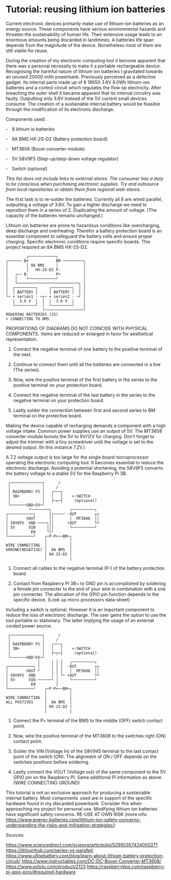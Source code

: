# Tutorial: reusing lithium ion batteries



Current electronic devices primarily make use of lithium-ion batteries as an energy source. These components have serious environmental hazards and threaten the sustainability of human life. Their extensive usage leads to an enormous amounts being discarded in landmines. A batteries life span depends from the magnitude of the device. Nonetheless most of them are still viable for reuse. 



During the creation of my electronic computing tool it become apparent that there was a personal necessity to make it a portable rechargeable device. Recognising the harmful nature of lithium ion batteries I gravitated towards an unused 20000 mAh powerbank. Previously perceived as a defective gadget. Its internal parts made up of 8 18650 3.6V 9.0Wh lithium-ion batteries and a control circuit which regulates the flow op electricity. After breaching the outer shell it became apparent that its internal circuitry was faulty. Outputting only 3.6V instead of the 5V current small devices consume. The creation of a sustainable internal battery would be feasible through the modification of its electronic discharge.



Components used: 

-    8 lithium io batteries 

-    8A BMS HX-2S-D2 (Battery protection board) 

-    MT3608 (Boost converter module) 

-    5V S8V9F5 (Step-up/step-down voltage regulator) 

-    Switch (optional)



*This list does not include links to external stores. The consumer has a duty to be conscious when purchasing electronic supplies. Try and outsource from local repositories or obtain them from regional web-stores.* 



The first task is to re-solder the batteries. Currently all 8 are wired parallel, outputting a voltage of 3.6V. To gain a higher discharge we need to reposition them in a series of 2. Duplicating the amount of voltage. (The capacity of the batteries remains unchanged.) 



Lithium ion batteries are prone to hazardous conditions like overcharging, deep discharge and overheating. Therefor a battery protection board is an essential component to safeguard the battery cells and ensure proper charging. Specific electronic conditions require specific boards. This project required an 8A BMS HX-2S-D2.

```
         ┌────────────┐                  
┌────── B+            BM ─────────┐      
│        │ 8A BMS     │           │      
│        │   HX-2S-D2 P-          │      
│   ┌── B-            P+          │      
│   │    └────────────┘           │      
│   └───────────────────────────┐ │      
│  ┌─────────┐     ┌─────────┐  │ │      
│  │ BATTERY │     │ BATTERY │  │ │      
└─ + series1 - ─┬─ + series2 - ─┘ │      
   │  3.6 V  │  │  │  3.6 V  │    │      
   └─────────┘  │  └─────────┘    │      
                └─────────────────┘      
REWIRING BATTERIES (2S)                  
+ CONNECTING TO BMS                      
```

PROPORTIONS OF DIAGRAMS DO NOT COINCIDE 
WITH PHYSICAL COMPONENTS. 
Items are reduced or enlarged in favor 
for aesthetical representation.

                                                              
1. Connect the negative terminal of one battery to the positive terminal of the next. 

2. Continue to connect them until all the batteries are connected in a line (The series). 

3. Now, wire the positive terminal of the first battery in the series to the positive terminal on your protection board. 

4. Connect the negative terminal of the last battery in the series to the negative terminal on your protection board. 

5. Lastly solder the connection between first and second series to BM terminal on the protective board. 



Making the device capable of recharging demands a component with a high voltage intake. Common power supplies use an output of 5V. The MT3608 converter module boosts the 5V to 9V/12V for charging. Don’t forget to adjust the trimmer with a tiny screwdriver until the voltage is set to the desired output. (In this instance 7.2V.)



A 7.2 voltage output is too large for the single board microprocessor operating the electronic computing tool. It becomes essential to reduce the electronic discharge. Avoiding a potential shortening, the S8V9F5 converts the battery voltage to a stable 5V for the Raspberry Pi 3B.

```
 ┌──────────────┐      /                 
 │              │     /                  
 │ RASPBERRY PI │   ┌───┐                
 │ 3B+          │   │   │    <-SWITCH    
 │              │   ├─┬─┤     (optional) 
 └───────GND─5V─┘                        
          └────────┐        ┌──────────┐ 
┌───────────┐      │┌───── -OUT        ┬┬
│        VOUT      ││       │  MT3608  ││
│ S8V9F5  GND ────┐││      +OUT        ┴┴
│ 5V      VIN     │││       └──────────┘ 
│          EN     └│┘                    
└───────────┘    ┌─P-P+──BM─┐            
                 │          │            
WIRE CONNECTING  │          │            
GROUND(NEGATIVE) │  8A BMS  │            
                 | HX-2S-D2 |            
                 |          |            
```
                                         
1. Connect all cables to the negative terminal (P-) of the battery protection board.
 
2. Contact from Raspberry Pi 3B+ to GND pin is accomplished by soldering a female pin connecter to the end of your wire in combination with a one pin connecter. The allocation of the GPIO pin function depends to the specific device. (Look up micro processors data-sheet)


Including a switch is optional. However it is an important component to reduce the loss of electronic discharge. The user gains the option to use the tool portable or stationary. The latter implying the usage of an external corded power source. 


```
 ┌──────────────┐      /                 
 │              │     /                  
 │ RASPBERRY PI │   ┌───┐                
 │ 3B+          │   │   │    <-SWITCH    
 │              │   ├─┬─┤     (optional) 
 └───────GND─5V─┘                        
              │     │ │ │   ┌──────────┐ 
┌───────────┐ │     │ │ │  -OUT        ┬┬
│        VOUT ┘     │ │ │   │  MT3608  ││
│ S8V9F5  GND       │ │ └─ +OUT        ┴┴
│ 5V      VIN ──────┘ │     └──────────┘ 
│          EN         │                  
└───────────┘    ┌─P-P+──BM─┐            
                 │          │            
WIRE CONNECTING  │          │            
ALL POSTIVES     │  8A BMS  │            
                 | HX-2S-D2 |            
                 |          |            
```                

1. Connect the P+ terminal of the BMS to the middle (OFF) switch contact point. 

2. Now, wire the positive terminal of the MT3608 to the switches right (ON) contact point. 

3. Solder the VIN (Voltage In) of the S8V945 terminal to the last contact point of the switch (ON). The alignment of ON / OFF depends on the switches positions before soldering. 

4. Lastly connect the VOUT (Voltage out) of the same component to the 5V GPIO pin on the Raspberry PI. Same additional Pi information as above. (WIRE CONNECTING GROUND) 



This tutorial is not an exclusive approach for producing a sustainable internal battery. Most components  used are in support of the specific hardware found in my discarded powerbank. Consider this when approaching my project for personal use. Modifying lithium ion batteries have significant safety concerns. RE-USE AT OWN RISK (more info: https://www.energy-batteries.com/lithium-ion-safety-concerns-understanding-the-risks-and-mitigation-strategies/)




Sources: 

https://www.sciencedirect.com/science/article/pii/S2950357424000271 
https://lithiumhub.com/series-vs-parallel/ 
https://www.ufinebattery.com/blog/learn-about-lithium-battery-protection-circuit/ 
https://www.instructables.com/DC-DC-Boost-Converter-MT3608/ 
https://www.pololu.com/product/2123 
https://raspberrytips.com/raspberry-pi-gpio-pins/#required-hardware 



 
